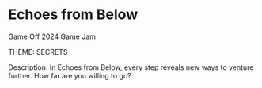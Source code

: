 # Echoes from Below

Game Off 2024 Game Jam

THEME: SECRETS
 
Description: In Echoes from Below, every step reveals new ways to venture further. How far are you willing to go?

